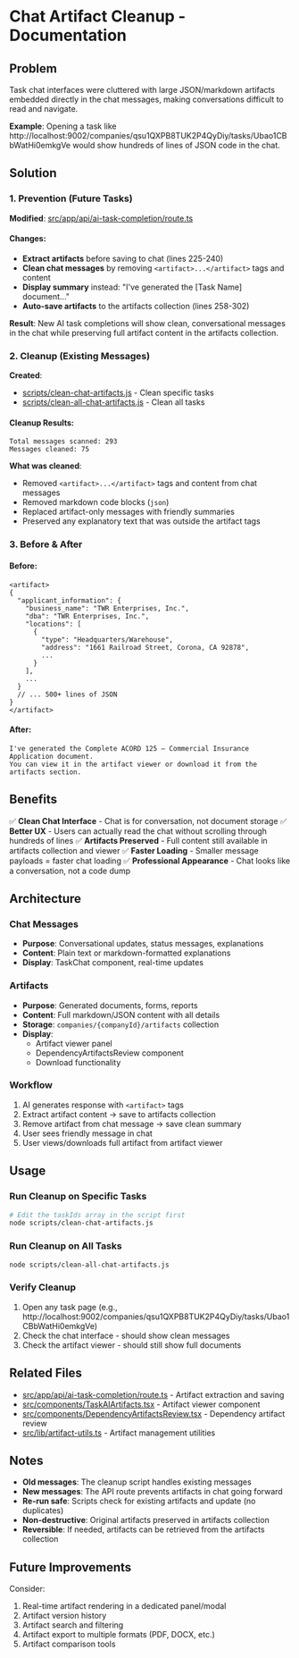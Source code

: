 # Chat Artifact Cleanup - Documentation

## Problem

Task chat interfaces were cluttered with large JSON/markdown artifacts embedded directly in the chat messages, making conversations difficult to read and navigate.

**Example**: Opening a task like http://localhost:9002/companies/qsu1QXPB8TUK2P4QyDiy/tasks/Ubao1CBbWatHi0emkgVe would show hundreds of lines of JSON code in the chat.

## Solution

### 1. Prevention (Future Tasks)

**Modified**: [src/app/api/ai-task-completion/route.ts](src/app/api/ai-task-completion/route.ts)

#### Changes:
- **Extract artifacts** before saving to chat (lines 225-240)
- **Clean chat messages** by removing `<artifact>...</artifact>` tags and content
- **Display summary** instead: "I've generated the [Task Name] document..."
- **Auto-save artifacts** to the artifacts collection (lines 258-302)

**Result**: New AI task completions will show clean, conversational messages in the chat while preserving full artifact content in the artifacts collection.

### 2. Cleanup (Existing Messages)

**Created**:
- [scripts/clean-chat-artifacts.js](scripts/clean-chat-artifacts.js) - Clean specific tasks
- [scripts/clean-all-chat-artifacts.js](scripts/clean-all-chat-artifacts.js) - Clean all tasks

#### Cleanup Results:
```
Total messages scanned: 293
Messages cleaned: 75
```

**What was cleaned**:
- Removed `<artifact>...</artifact>` tags and content from chat messages
- Removed markdown code blocks (```json```)
- Replaced artifact-only messages with friendly summaries
- Preserved any explanatory text that was outside the artifact tags

### 3. Before & After

#### Before:
```
<artifact>
{
  "applicant_information": {
    "business_name": "TWR Enterprises, Inc.",
    "dba": "TWR Enterprises, Inc.",
    "locations": [
      {
        "type": "Headquarters/Warehouse",
        "address": "1661 Railroad Street, Corona, CA 92878",
        ...
      }
    ],
    ...
  }
  // ... 500+ lines of JSON
}
</artifact>
```

#### After:
```
I've generated the Complete ACORD 125 – Commercial Insurance Application document.
You can view it in the artifact viewer or download it from the artifacts section.
```

## Benefits

✅ **Clean Chat Interface** - Chat is for conversation, not document storage
✅ **Better UX** - Users can actually read the chat without scrolling through hundreds of lines
✅ **Artifacts Preserved** - Full content still available in artifacts collection and viewer
✅ **Faster Loading** - Smaller message payloads = faster chat loading
✅ **Professional Appearance** - Chat looks like a conversation, not a code dump

## Architecture

### Chat Messages
- **Purpose**: Conversational updates, status messages, explanations
- **Content**: Plain text or markdown-formatted explanations
- **Display**: TaskChat component, real-time updates

### Artifacts
- **Purpose**: Generated documents, forms, reports
- **Content**: Full markdown/JSON content with all details
- **Storage**: `companies/{companyId}/artifacts` collection
- **Display**:
  - Artifact viewer panel
  - DependencyArtifactsReview component
  - Download functionality

### Workflow
1. AI generates response with `<artifact>` tags
2. Extract artifact content → save to artifacts collection
3. Remove artifact from chat message → save clean summary
4. User sees friendly message in chat
5. User views/downloads full artifact from artifact viewer

## Usage

### Run Cleanup on Specific Tasks
```bash
# Edit the taskIds array in the script first
node scripts/clean-chat-artifacts.js
```

### Run Cleanup on All Tasks
```bash
node scripts/clean-all-chat-artifacts.js
```

### Verify Cleanup
1. Open any task page (e.g., http://localhost:9002/companies/qsu1QXPB8TUK2P4QyDiy/tasks/Ubao1CBbWatHi0emkgVe)
2. Check the chat interface - should show clean messages
3. Check the artifact viewer - should still show full documents

## Related Files

- [src/app/api/ai-task-completion/route.ts](src/app/api/ai-task-completion/route.ts#L225-L302) - Artifact extraction and saving
- [src/components/TaskAIArtifacts.tsx](src/components/TaskAIArtifacts.tsx) - Artifact viewer component
- [src/components/DependencyArtifactsReview.tsx](src/components/DependencyArtifactsReview.tsx) - Dependency artifact review
- [src/lib/artifact-utils.ts](src/lib/artifact-utils.ts) - Artifact management utilities

## Notes

- **Old messages**: The cleanup script handles existing messages
- **New messages**: The API route prevents artifacts in chat going forward
- **Re-run safe**: Scripts check for existing artifacts and update (no duplicates)
- **Non-destructive**: Original artifacts preserved in artifacts collection
- **Reversible**: If needed, artifacts can be retrieved from the artifacts collection

## Future Improvements

Consider:
1. Real-time artifact rendering in a dedicated panel/modal
2. Artifact version history
3. Artifact search and filtering
4. Artifact export to multiple formats (PDF, DOCX, etc.)
5. Artifact comparison tools
